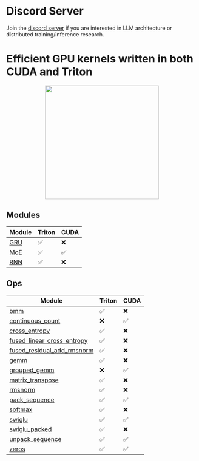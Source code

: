 <!-- **************************************************
Copyright (c) 2025, Mayank Mishra
************************************************** -->

# Discord Server
Join the [discord server](https://discord.gg/AFDxmjH5RV) if you are interested in LLM architecture or distributed training/inference research.

# Efficient GPU kernels written in both CUDA and Triton

<p align="center">
  <img src="assets/cute-cat.webp" width="300px" height="300px">
</p>

## Modules

| Module   |  Triton   | CUDA |
|----------|-----------|------|
| [GRU](fma/modules/gru/__init__.py) | ✅ | ❌ |
| [MoE](fma/modules/moe/__init__.py) | ✅ | ✅ |
| [RNN](fma/modules/rnn/__init__.py) | ✅ | ❌ |

## Ops

| Module     | Triton | CUDA |
|------------|--------|------|
| [bmm](cute_kernels/ops/bmm/__init__.py)        | ✅     | ❌   |
| [continuous_count](cute_kernels/ops/continuous_count/__init__.py) | ❌ | ✅ |
| [cross_entropy](cute_kernels/ops/cross_entropy/__init__.py) | ✅ | ❌ |
| [fused_linear_cross_entropy](cute_kernels/ops/fused_linear_cross_entropy.py) | ✅ | ❌ |
| [fused_residual_add_rmsnorm](cute_kernels/ops/fused_residual_add_rmsnorm/__init__.py) | ✅ | ❌ |
| [gemm](cute_kernels/ops/gemm/__init__.py) | ✅ | ❌ |
| [grouped_gemm](cute_kernels/ops/grouped_gemm/__init__.py) | ❌ | ✅ |
| [matrix_transpose](cute_kernels/ops/matrix_transpose/__init__.py) | ✅ | ❌ |
| [rmsnorm](cute_kernels/ops/rmsnorm/__init__.py) | ✅ | ❌ |
| [pack_sequence](cute_kernels/ops/sequence_packing/__init__.py) | ✅ | ✅ |
| [softmax](cute_kernels/ops/softmax/__init__.py) | ✅ | ❌ |
| [swiglu](cute_kernels/ops/swiglu/__init__.py) | ✅ | ✅ |
| [swiglu_packed](cute_kernels/ops/swiglu/__init__.py) | ✅ | ❌ |
| [unpack_sequence](cute_kernels/ops/sequence_packing/__init__.py) | ✅ | ✅ |
| [zeros](cute_kernels/ops/zeros/__init__.py) | ✅ | ✅ |
